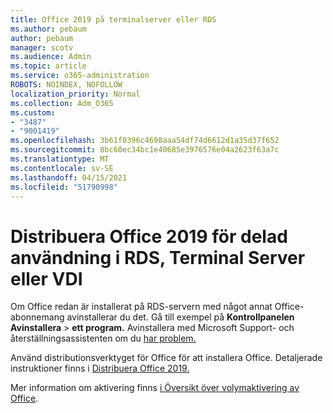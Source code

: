 ```yaml
---
title: Office 2019 på terminalserver eller RDS
ms.author: pebaum
author: pebaum
manager: scotv
ms.audience: Admin
ms.topic: article
ms.service: o365-administration
ROBOTS: NOINDEX, NOFOLLOW
localization_priority: Normal
ms.collection: Adm_O365
ms.custom:
- "3487"
- "9001419"
ms.openlocfilehash: 3b61f0396c4698aaa54df74d6612d1a35d37f652
ms.sourcegitcommit: 8bc60ec34bc1e40685e3976576e04a2623f63a7c
ms.translationtype: MT
ms.contentlocale: sv-SE
ms.lasthandoff: 04/15/2021
ms.locfileid: "51790998"
---
```

# <a name="deploying-office-2019-for-shared-use-on-rds-terminal-server-or-vdi"></a>Distribuera Office 2019 för delad användning i RDS, Terminal Server eller VDI

Om Office redan är installerat på RDS-servern med något annat Office-abonnemang avinstallerar du det. Gå till exempel på **Kontrollpanelen Avinstallera**  >  **ett program.** Avinstallera med Microsoft Support- och återställningsassistenten om du [har problem.](https://aka.ms/SARA-OfficeUninstall-Alchemy) 

Använd distributionsverktyget för Office för att installera Office. Detaljerade instruktioner finns i [Distribuera Office 2019.](https://docs.microsoft.com/deployoffice/office2019/deploy)

Mer information om aktivering finns [i Översikt över volymaktivering av Office](https://docs.microsoft.com/deployoffice/vlactivation/plan-volume-activation-of-office).